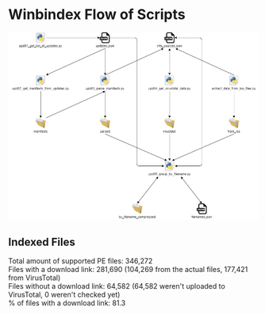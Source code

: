 # Winbindex Flow of Scripts

![winbindex-scripts-flow.png](winbindex-scripts-flow.png)

## Indexed Files

<!--FileStats-->
Total amount of supported PE files: 346,272  
Files with a download link: 281,690 (104,269 from the actual files, 177,421 from VirusTotal)  
Files without a download link: 64,582 (64,582 weren't uploaded to VirusTotal, 0 weren't checked yet)  
% of files with a download link: 81.3  
<!--/FileStats-->

